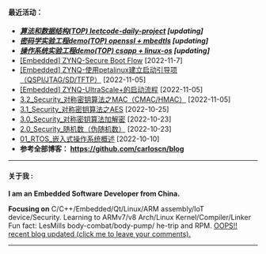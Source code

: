 <!--
**carloscn/carloscn** is a ✨ _special_ ✨ repository because its `README.md` (this file) appears on your GitHub profile.
** img.shields.io

<div id="header" align="center">
  <img src="https://media.giphy.com/media/M9gbBd9nbDrOTu1Mqx/giphy.gif" width="100"/>
</div>

* ARMv8: <a><img height="16" src="https://img.shields.io/static/v1?label=blog&message=ARMv8&color=blue"></a> 
* Linux: <a><img height="16" src="https://img.shields.io/static/v1?label=blog&message=Linux&color=orange"></a>
* ELF: <a><img height="16" src="https://img.shields.io/static/v1?label=blog&message=ELF&color=green"></a>
* Kernel: <a><img height="16" src="https://img.shields.io/static/v1?label=blog&message=Kernel&color=red"></a>
* Compiler: <a><img height="16" src="https://img.shields.io/static/v1?label=blog&message=Compiler&color=lightgrey"></a>
* OPTEE: <a><img height="16" src="https://img.shields.io/static/v1?label=blog&message=OPTEE&color=green"></a>
* Security: <a><img height="16" src="https://img.shields.io/static/v1?label=blog&message=Security&color=DC143C"></a>
---
-->

#### 最近活动：
* ***[算法和数据结构(TOP) leetcode-daily-project](https://github.com/carloscn/structstudy) [updating]*** <img height="16" src="https://img.shields.io/static/v1?label=blog&message=ALGO&color=red"></a> <a><img height="16" src="https://img.shields.io/static/v1?label=blog&message=C Programming&color=FF1493"></a>
* ***[密码学实验工程demo(TOP) openssl + mbedtls](https://github.com/carloscn/cryptography) [updating]*** <a><img height="16" src="https://img.shields.io/static/v1?label=blog&message=Security&color=DC143C"></a> <a><img height="16" src="https://img.shields.io/static/v1?label=blog&message=C Programming&color=FF1493"></a>
* ***[操作系统实验工程demo(TOP) csapp + linux-os](https://github.com/carloscn/clab) [updating]*** <a><img height="16" src="https://img.shields.io/static/v1?label=blog&message=Linux&color=orange"></a> <a><img height="16" src="https://img.shields.io/static/v1?label=blog&message=C Programming&color=FF1493"></a>
* [[Embedded] ZYNQ-Secure Boot Flow](https://github.com/carloscn/blog/issues/148) [2022-11-7] <a><img height="16" src="https://img.shields.io/static/v1?label=blog&message=Security&color=DC143C"></a> <a><img height="16" src="https://img.shields.io/static/v1?label=blog&message=Embedded&color=lightgrey"></a>
* [[Embedded] ZYNQ-使用petalinux建立启动引导项（QSPI/JTAG/SD/TFTP）](https://github.com/carloscn/blog/issues/146) [2022-11-05] <a><img height="16" src="https://img.shields.io/static/v1?label=blog&message=Embedded&color=lightgrey"></a>
* [[Embedded] ZYNQ-UltraScale+的启动流程](https://github.com/carloscn/blog/issues/147) [2022-11-05] <a><img height="16" src="https://img.shields.io/static/v1?label=blog&message=Embedded&color=lightgrey"></a> 
* [3.2_Security_对称密钥算法之MAC（CMAC/HMAC）](https://github.com/carloscn/blog/issues/144) [2022-11-05] <a><img height="16" src="https://img.shields.io/static/v1?label=blog&message=Security&color=DC143C"></a>
* [3.1_Security_对称密钥算法之AES](https://github.com/carloscn/blog/issues/138) [2022-10-25] <a><img height="16" src="https://img.shields.io/static/v1?label=blog&message=Security&color=DC143C"></a>
* [3.0_Security_对称密钥算法加解密](https://github.com/carloscn/blog/issues/137) [2022-10-23] <a><img height="16" src="https://img.shields.io/static/v1?label=blog&message=Security&color=DC143C"></a>
* [2.0_Security_随机数（伪随机数）](https://github.com/carloscn/blog/issues/136) [2022-10-23] <a><img height="16" src="https://img.shields.io/static/v1?label=blog&message=Security&color=DC143C"></a>
* [01_RTOS_嵌入式操作系统概述](https://github.com/carloscn/blog/issues/112) [2022-10-10] <a><img height="16" src="https://img.shields.io/static/v1?label=blog&message=RTOS&color=orange"></a> <a><img height="16" src="https://img.shields.io/static/v1?label=blog&message=Cortex-M&color=blue"></a> 
* **参考全部博客： https://github.com/carloscn/blog** <a><a href="https://github.com/carloscn/blog/blob/main/README.md#ARMv8"><img height="16" src="https://img.shields.io/static/v1?label=blog&message=ARMv8&color=blue"></a> <a><a href="https://github.com/carloscn/blog/blob/main/README.md#linux-userspace"><img height="16" src="https://img.shields.io/static/v1?label=blog&message=Linux&color=orange"></a> <a><a href="https://github.com/carloscn/blog/blob/main/README.md#linux-kernel"><img height="16" src="https://img.shields.io/static/v1?label=blog&message=Kernel&color=red"></a> <a><a href="https://github.com/carloscn/blog/blob/main/README.md#embedded"><img height="16" src="https://img.shields.io/static/v1?label=blog&message=Embedded&color=green"></a> <a><a href="https://github.com/carloscn/blog/blob/main/README.md#Qt"><img height="16" src="https://img.shields.io/static/v1?label=blog&message=Qt&color=greenlight"></a> 

-----------------

#### 关于我 :

**I am an Embedded Software Developer from China.** 

**Focusing on** C/C++/Embedded/Qt/Linux/ARM assembly/IoT device/Security. Learning to ARMv7/v8 Arch/Linux Kernel/Compiler/Linker Fun fact: LesMills body-combat/body-pump/ he-trip and RPM. [OOPS!! recent blog updated (click me to leave your comments).](https://github.com/carloscn/blog/discussions)

-----------------
<!--
<img width="200" alt="image" src="https://user-images.githubusercontent.com/16836611/163514037-fb7cc845-c7d2-41ae-acbc-8a202f2f9016.png">
</div>

<img src="https://komarev.com/ghpvc/?username=carloscn&style=flat-square&color=blue" alt=""/>
<div id="header" align="left">
<a><img alt="open-source" src="https://img.shields.io/badge/git-%23F05033.svg?logo=git&logoColor=white&style=flat"></a>
<a><img alt="open-source" src="https://img.shields.io/badge/github-%23121011.svg?logo=github&logoColor=white&style=flat"></a>
<a><a href="https://t.me/zzzzzmle"><img alt="open-source" src="https://img.shields.io/badge/Telegram-2CA5E0?logo=telegram&logoColor=white&style=flat"></a>
<a href="https://github.com/carloscn/blog"><img alt="open-source" src="https://img.shields.io/website-up-down-green-red/https/lbesson.bitbucket.io.svg"></a>
<a href="https://github.com/wifialan/ARMv8-A_Reference_Manual"><img alt="open-source" src="https://img.shields.io/website-up-down-green-red/http/myfakewebsitethatshouldnotexist.at.least.i.hope.svg"></a>
</div>

-----------------

#### 仓库入口：
* [参考文献入口 ：https://github.com/carloscn/doclib](https://github.com/carloscn/doclib)
* [个人博客入口 ：https://github.com/carloscn/blog](https://github.com/carloscn/blog)
* [架构集训入口 ：https://github.com/carloscn/armv8-train](https://github.com/carloscn/armv8-train)
* [数据结构入口 ：https://github.com/carloscn/structstudy](https://github.com/carloscn/structstudy)
* [Linux的内核 ：https://github.com/carloscn/raspi-linux](https://github.com/carloscn/raspi-linux)
* [uboot的入口 ：https://github.com/carloscn/raspi-uboot](https://github.com/carloscn/raspi-uboot)
* [安全套件源代 ：https://github.com/carloscn/raspi-aft](https://github.com/carloscn/raspi-aft)
* [安全系统源代 ：https://github.com/carloscn/user-optee-os](https://github.com/carloscn/user-optee-os)
* [安全应用实例 ：https://github.com/carloscn/optee_examples](https://github.com/carloscn/optee_examples)
* [配置文件综合 ：https://github.com/carloscn/config](https://github.com/carloscn/config)

-->


